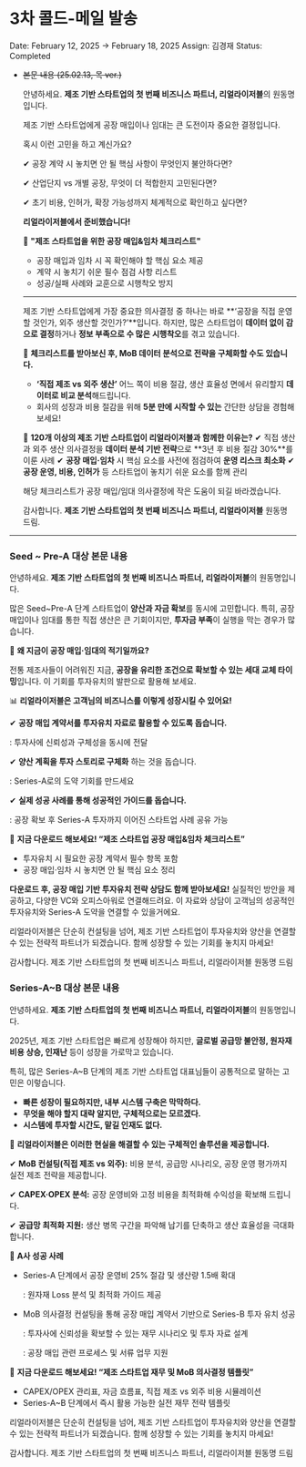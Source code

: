 # 3차 콜드-메일 발송

Date: February 12, 2025 → February 18, 2025
Assign: 김경재
Status: Completed

- ~~본문 내용 (25.02.13, 목 ver.)~~
    
    안녕하세요. 
    **제조 기반 스타트업의 첫 번째 비즈니스 파트너, 
    리얼라이저블**의 원동명입니다.
    
    제조 기반 스타트업에게 공장 매입이나 임대는 큰 도전이자 중요한 결정입니다.
    
    혹시 이런 고민을 하고 계신가요?
    
    ✔ 공장 계약 시 놓치면 안 될 핵심 사항이 무엇인지 불안하다면?
    
    ✔ 산업단지 vs 개별 공장, 무엇이 더 적합한지 고민된다면?
    
    ✔ 초기 비용, 인허가, 확장 가능성까지 체계적으로 확인하고 싶다면?
    
    **리얼라이저블에서 준비했습니다!**
    
    📌 **"제조 스타트업을 위한 공장 매입&임차 체크리스트"**
    
    - 공장 매입과 임차 시 꼭 확인해야 할 핵심 요소 제공
    - 계약 시 놓치기 쉬운 필수 점검 사항 리스트
    - 성공/실패 사례와 교훈으로 시행착오 방지
    
    ---
    
    제조 기반 스타트업에게 가장 중요한 의사결정 중 하나는 바로 **‘공장을 직접 운영할 것인가, 외주 생산할 것인가?’**입니다.
    하지만, 많은 스타트업이 **데이터 없이 감으로 결정**하거나 **정보 부족으로 수 많은 시행착오**를 겪고 있습니다.
    
    🚀 **체크리스트를 받아보신 후, MoB 데이터 분석으로 전략을 구체화할 수도 있습니다.**
    
    - **‘직접 제조 vs 외주 생산’** 어느 쪽이 비용 절감, 생산 효율성 면에서 유리할지 **데이터로 비교 분석**해드립니다.
    - 회사의 성장과 비용 절감을 위해 **5분 만에 시작할 수 있는** 간단한 상담을 경험해보세요!
    
    📌 **120개 이상의 제조 기반 스타트업이 리얼라이저블과 함께한 이유는?**
    ✔ 직접 생산과 외주 생산 의사결정을 **데이터 분석 기반 전략**으로 **3년 후 비용 절감 30%**를 이룬 사례
    ✔ **공장 매입·임차** 시 핵심 요소를 사전에 점검하여 **운영 리스크 최소화**
    ✔ **공장 운영, 비용, 인허가** 등 스타트업이 놓치기 쉬운 요소를 함께 관리
    
    해당 체크리스트가 공장 매입/임대 의사결정에 작은 도움이 되길 바라겠습니다.
    
    감사합니다.
    **제조 기반 스타트업의 첫 번째 비즈니스 파트너, 리얼라이저블** 원동명 드림.
    

---

### Seed ~ Pre-A 대상 본문 내용

안녕하세요. **제조 기반 스타트업의 첫 번째 비즈니스 파트너, 
리얼라이저블**의 원동명입니다.

많은 Seed~Pre-A 단계 스타트업이 **양산과 자금 확보**를 동시에 고민합니다.
특히, 공장 매입이나 임대를 통한 직접 생산은 큰 기회이지만, **투자금 부족**이 실행을 막는 경우가 많습니다.

📌 **왜 지금이 공장 매입·임대의 적기일까요?**

전통 제조사들이 어려워진 지금, **공장을 유리한 조건으로 확보할 수 있는 세대 교체 타이밍**입니다.  이 기회를 투자유치의 발판으로 활용해 보세요.

📊 **리얼라이저블은 고객님의 비즈니스를 이렇게 성장시킬 수 있어요!**

✔ **공장 매입 계약서를 투자유치 자료로 활용할 수 있도록 돕습니다.**

: 투자사에 신뢰성과 구체성을 동시에 전달

✔ **양산 계획을 투자 스토리로 구체화** 하는 것을 돕습니다.

: Series-A로의 도약 기회를 만드세요

✔ **실제 성공 사례를 통해 성공적인 가이드를 돕습니다.** 

: 공장 확보 후 Series-A 투자까지 이어진 스타트업 사례 공유 가능

🎯 **지금 다운로드 해보세요! “제조 스타트업 공장 매입&임차 체크리스트”**

- 투자유치 시 필요한 공장 계약서 필수 항목 포함
- 공장 매입·임차 시 놓치면 안 될 핵심 요소 정리

**다운로드 후, 공장 매입 기반 투자유치 전략 상담도 함께 받아보세요!**
실질적인 방안을 제공하고, 다양한 VC와 오피스아워로 연결해드려요.
이 자료와 상담이 고객님의 성공적인 투자유치와 Series-A 도약을 연결할 수 있을거에요.

리얼라이저블은 단순히 컨설팅을 넘어,
제조 기반 스타트업이 투자유치와 양산을 연결할 수 있는 전략적 파트너가 되겠습니다.
함께 성장할 수 있는 기회를 놓치지 마세요!

감사합니다.
제조 기반 스타트업의 첫 번째 비즈니스 파트너, 리얼라이저블 원동명 드림

### Series-A~B 대상 본문 내용

안녕하세요. **제조 기반 스타트업의 첫 번째 비즈니스 파트너, 
리얼라이저블**의 원동명입니다.

2025년, 제조 기반 스타트업은 빠르게 성장해야 하지만, **글로벌 공급망 불안정, 원자재 비용 상승, 인재난** 등이 성장을 가로막고 있습니다. 

특히, 많은 Series-A~B 단계의 제조 기반 스타트업 대표님들이 공통적으로 말하는 고민은 이렇습니다.

- **빠른 성장이 필요하지만, 내부 시스템 구축은 막막하다.**
- **무엇을 해야 할지 대략 알지만, 구체적으로는 모르겠다.**
- **시스템에 투자할 시간도, 맡길 인재도 없다.**

📌 **리얼라이저블은 이러한 현실을 해결할 수 있는 구체적인 솔루션을 제공합니다.**

✔ **MoB 컨설팅(직접 제조 vs 외주):** 비용 분석, 공급망 시나리오, 공장 운영 평가까지 실전 제조 전략을 제공합니다.

✔ **CAPEX·OPEX 분석:** 공장 운영비와 고정 비용을 최적화해 수익성을 확보해 드립니다.

✔ **공급망 최적화 지원:** 생산 병목 구간을 파악해 납기를 단축하고 생산 효율성을 극대화합니다.

🚀 **A사 성공 사례**

- Series-A 단계에서 공장 운영비 25% 절감 및 생산량 1.5배 확대
    
    : 원자재 Loss 분석 및 최적화 가이드 제공
    
- MoB 의사결정 컨설팅을 통해 공장 매입 계약서 기반으로 Series-B 투자 유치 성공
    
    : 투자사에 신뢰성을 확보할 수 있는 재무 시나리오 및 투자 자료 설계
    
    : 공장 매입 관련 프로세스 및 서류 업무 지원
    

🎯 **지금 다운로드 해보세요! “제조 스타트업 재무 및 MoB 의사결정 템플릿”**

- CAPEX/OPEX 관리표, 자금 흐름표, 직접 제조 vs 외주 비용 시뮬레이션
- Series-A~B 단계에서 즉시 활용 가능한 실전 재무 전략 템플릿

리얼라이저블은 단순히 컨설팅을 넘어,
제조 기반 스타트업이 투자유치와 양산을 연결할 수 있는 전략적 파트너가 되겠습니다. 함께 성장할 수 있는 기회를 놓치지 마세요!

감사합니다.
제조 기반 스타트업의 첫 번째 비즈니스 파트너, 리얼라이저블 원동명 드림